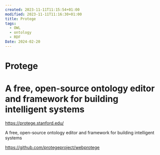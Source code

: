 ```yaml
---
created: 2023-11-11T11:15:54+01:00
modified: 2023-11-11T11:16:30+01:00
title: Protege
tags:
  - OWL
  - ontology
  - RDF
Date: 2024-02-20
---
```


# Protege

# A free, open-source ontology editor and framework for building intelligent systems


<https://protege.stanford.edu/>

A free, open-source ontology editor and framework for building intelligent systems

<https://github.com/protegeproject/webprotege>
